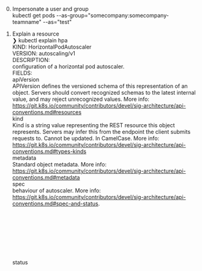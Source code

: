
0. Impersonate a user and group  
     kubectl get pods --as-group="somecompany:somecompany-teamname" --as="test"  

1. Explain a resource  
     ❯ kubectl explain hpa  
     KIND:     HorizontalPodAutoscaler  
     VERSION:  autoscaling/v1  
     DESCRIPTION:  
          configuration of a horizontal pod autoscaler.  
     FIELDS:  
     apiVersion   <string>  
          APIVersion defines the versioned schema of this representation of an  
          object. Servers should convert recognized schemas to the latest internal  
          value, and may reject unrecognized values. More info:  
          https://git.k8s.io/community/contributors/devel/sig-architecture/api-conventions.md#resources  
     kind <string>  
          Kind is a string value representing the REST resource this object  
          represents. Servers may infer this from the endpoint the client submits  
          requests to. Cannot be updated. In CamelCase. More info:  
          https://git.k8s.io/community/contributors/devel/sig-architecture/api-conventions.md#types-kinds  
     metadata     <Object>  
          Standard object metadata. More info:  
          https://git.k8s.io/community/contributors/devel/sig-architecture/api-conventions.md#metadata  
     spec <Object>  
          behaviour of autoscaler. More info:  
          https://git.k8s.io/community/contributors/devel/sig-architecture/api-conventions.md#spec-and-status.  
     status       <Object>  
          current information about the autoscaler.  
     kubectl explain svc  
2. Get nodes region and zone  
     ❯ kubectl get nodes --label-columns failure-domain.beta.kubernetes.io/region,failure-domain.beta.kubernetes.io/zone  
     NAME                                        STATUS   ROLES    AGE     VERSION               REGION      ZONE  
     ip-11-0-109-70.eu-west-1.compute.internal   Ready    <none>   5d21h   v1.16.15-eks-ad4801   eu-west-1   eu-west-1b  
     ip-11-0-148-55.eu-west-1.compute.internal   Ready    <none>   5d21h   v1.16.15-eks-ad4801   eu-west-1   eu-west-1a  
     ip-11-0-186-88.eu-west-1.compute.internal   Ready    <none>   5d21h   v1.16.15-eks-ad4801   eu-west-1   eu-west-1c  
3. Get All Labels  
     ❯ kubectl get nodes --show-labels
     NAME                                        STATUS   ROLES    AGE     VERSION               LABELS
     ip-11-0-109-70.eu-west-1.compute.internal   Ready    <none>   5d21h   v1.16.15-eks-ad4801   alpha.eksctl.io/cluster-name=dev-cluster-1,alpha.eksctl.io/instance-id=i-04c61a8ef573ef91b,alpha.eksctl.io/nodegroup-name=dev-cluster-1001-stateless,beta.kubernetes.io/arch=amd64,beta.kubernetes.io/instance-type=m5.large,beta.kubernetes.io/os=linux,failure-domain.beta.kubernetes.io/region=eu-west-1,failure-domain.beta.kubernetes.io/zone=eu-west-1b,kubernetes.io/arch=amd64,kubernetes.io/hostname=ip-11-0-109-70.eu-west-1.compute.internal,kubernetes.io/os=linux,node-lifecycle=on-demand
4. Get all nodes labelled Node-Class (and label it)
     ❯ kubectl get nodes
     NAME                                        STATUS   ROLES    AGE     VERSION
     ip-11-0-109-70.eu-west-1.compute.internal   Ready    <none>   5d21h   v1.16.15-eks-ad4801
     ip-11-0-148-55.eu-west-1.compute.internal   Ready    <none>   5d21h   v1.16.15-eks-ad4801
     ip-11-0-186-88.eu-west-1.compute.internal   Ready    <none>   5d21h   v1.16.15-eks-ad4801
     ❯ kubectl label node ip-11-0-148-55.eu-west-1.compute.internal node-class=test
     node/ip-11-0-148-55.eu-west-1.compute.internal labeled
     ❯ kubectl get nodes --label-columns node-class
     NAME                                        STATUS   ROLES    AGE     VERSION               NODE-CLASS
     ip-11-0-109-70.eu-west-1.compute.internal   Ready    <none>   5d21h   v1.16.15-eks-ad4801
     ip-11-0-148-55.eu-west-1.compute.internal   Ready    <none>   5d21h   v1.16.15-eks-ad4801   test
     ip-11-0-186-88.eu-west-1.compute.internal   Ready    <none>   5d21h   v1.16.15-eks-ad4801
5. Get Arch, OS, Instance type and node type if kops (also works with EKS)
     ❯ kubectl get nodes -o wide -L beta.kubernetes.io/arch -L beta.kubernetes.io/os -L beta.kubernetes.io/instance-type -L  kops.k8s.io/instancegroup
     ❯ kubectl get nodes -L beta.kubernetes.io/arch -L beta.kubernetes.io/os -L beta.kubernetes.io/instance-type -L  kops.k8s.io/instancegroup
     NAME                                        STATUS   ROLES    AGE     VERSION               INTERNAL-IP   EXTERNAL-IP   OS-IMAGE         KERNEL-VERSION                  CONTAINER-RUNTIME   ARCH    OS      INSTANCE-TYPE   INSTANCEGROUP
     ip-11-0-109-70.eu-west-1.compute.internal   Ready    <none>   5d21h   v1.16.15-eks-ad4801   11.0.109.70   <none>        Amazon Linux 2   4.14.209-160.335.amzn2.x86_64   docker://19.3.6     amd64   linux   m5.large
     ip-11-0-148-55.eu-west-1.compute.internal   Ready    <none>   5d21h   v1.16.15-eks-ad4801   11.0.148.55   <none>        Amazon Linux 2   4.14.209-160.335.amzn2.x86_64   docker://19.3.6     amd64   linux   m5.large
     ip-11-0-186-88.eu-west-1.compute.internal   Ready    <none>   5d21h   v1.16.15-eks-ad4801   11.0.186.88   <none>        Amazon Linux 2   4.14.209-160.335.amzn2.x86_64   docker://19.3.6     amd64   linux   m5.large
6. Get node version and name only
     ❯ kubectl get nodes -o custom-columns=NAME:.metadata.name,VER:.status.nodeInfo.kubeletVersion
     NAME                                        VER
     ip-11-0-109-70.eu-west-1.compute.internal   v1.16.15-eks-ad4801
     ip-11-0-148-55.eu-west-1.compute.internal   v1.16.15-eks-ad4801
     ip-11-0-186-88.eu-west-1.compute.internal   v1.16.15-eks-ad4801
7. Get scheduleable nodes
     ❯ kubectl get nodes --output 'jsonpath={range $.items[*]}{.metadata.name} {.spec.taints[*].effect}{"\n"}{end}' | awk '!/NoSchedule/{print $1}'
     ip-11-0-109-70.eu-west-1.compute.internal
     ip-11-0-148-55.eu-west-1.compute.internal
     ip-11-0-186-88.eu-west-1.compute.internal
8. Get all deployments nameonly
     ❯ kubectl get deployment -o=jsonpath='{.items[*].metadata.name}'
     cluster-autoscaler-aws-cluster-autoscaler nginx-ingress-controller nginx-ingress-default-backend sealed-secrets
9. Get one deployment only (first one)
     ❯ kubectl get deployment -o=jsonpath='{.items[0].metadata.name}'
     cluster-autoscaler-aws-cluster-autoscaler
10. Get all pods statuses only
     ❯ kubectl get pods -o=jsonpath='{.items[*].status.phase}' --all-namespaces
     Running Running Running Running Running Running Running Running Running Running Running Running Running Running Running Running Running Running Pending Running Running Running Running Running Running Running Running Running Running Running Running Running Running Running Running Running Running Running Running Running Running Running Running Running Running Running Running
11. Get pods qos
     ❯ kubectl get pods --all-namespaces -o custom-columns=NAME:.metadata.name,NAMESPACE:.metadata.namespace,QOS-CLASS:.status.qosClass
     NAME                                                         NAMESPACE           QOS-CLASS
     cluster-autoscaler-aws-cluster-autoscaler-76b79d696f-gfj2z   admin               BestEffort
     nginx-ingress-controller-b594dbb8b-cl4gn                     admin               BestEffort
     nginx-ingress-default-backend-674d599c48-7nfmj               admin               BestEffort
     sealed-secrets-95c76d5d5-t786z                               admin               BestEffort
     cloudwatch-agent-4jl4h                                       amazon-cloudwatch   Guaranteed
     cloudwatch-agent-92rbq                                       amazon-cloudwatch   Guaranteed
     cloudwatch-agent-m8bv6                                       amazon-cloudwatch   Guaranteed
     fluentd-cloudwatch-5zs72                                     amazon-cloudwatch   Burstable
     fluentd-cloudwatch-9zsdh                                     amazon-cloudwatch   Burstable
     fluentd-cloudwatch-pq99b                                     amazon-cloudwatch   Burstable
     argocd-application-controller-d99d77688-xbqv5                argocd              BestEffort
     argocd-dex-server-6c865df778-k6rgt                           argocd              BestEffort
     argocd-redis-8c568b5db-2rqzg                                 argocd              BestEffort
     argocd-repo-server-675bddcbb8-vr46x                          argocd              BestEffort
     argocd-server-55685944cb-jmbwz                               argocd              BestEffort
     ghost-6dc5f59ccb-kt9cc                                       demo                Burstable
     ghost-mariadb-0                                              demo                BestEffort
     guestbook-ui-6796b99796-4v698                                demo                BestEffort
     mongodb-c7754bcf9-hf6qw                                      demo                BestEffort
     redis-master-0                                               demo                BestEffort
     weave-scope-agent-weave-scope-25z84                          demo                BestEffort
     weave-scope-agent-weave-scope-cwdmt                          demo                BestEffort
     weave-scope-agent-weave-scope-vb7wr                          demo                BestEffort
     weave-scope-cluster-agent-weave-scope-7c8b798d7b-m4hdb       demo                BestEffort
     weave-scope-frontend-weave-scope-66cfd495b5-cvmck            demo                BestEffort
     nginx-88f46754c-49gm6                                        example-app         Guaranteed
     grafana-69db6fb4d-lz57k                                      gotk-system         BestEffort
     helm-controller-7886cd4fdc-mdb8g                             gotk-system         Burstable
     kustomize-controller-5c8b54b7b6-q6tn4                        gotk-system         Burstable
     notification-controller-75cf575899-bh5q6                     gotk-system         Burstable
     prometheus-854d98f4d6-lljcn                                  gotk-system         Burstable
     source-controller-7db7bd4b5b-dzjcp                           gotk-system         Burstable
     chao-5d59df7bdc-vbk2w                                        gremlin             BestEffort
     gremlin-bgcdm                                                gremlin             BestEffort
     gremlin-fwqct                                                gremlin             BestEffort
     gremlin-mq2kh                                                gremlin             BestEffort
     aws-node-2wtc2                                               kube-system         Burstable
     aws-node-45965                                               kube-system         Burstable
     aws-node-77dvh                                               kube-system         Burstable
     coredns-6658f9f447-qn79n                                     kube-system         Burstable
     coredns-6658f9f447-sd8rh                                     kube-system         Burstable
     kube-proxy-7c274                                             kube-system         Burstable
     kube-proxy-99s26                                             kube-system         Burstable
     kube-proxy-zfmkp                                             kube-system         Burstable
     event-exporter-7fd4455f6f-fwkv4                              monitoring          BestEffort
     metrics-server-6b6bbf4668-77ftc                              monitoring          BestEffort
12. Get images running
     kubectl get pods --all-namespaces -o jsonpath="{..image}" |\
     tr -s '[[:space:]]' '\n' |\
     sort |\
     uniq -c
     6 602401143452.dkr.ecr.eu-west-1.amazonaws.com/amazon-k8s-cni:v1.6.1
     4 602401143452.dkr.ecr.eu-west-1.amazonaws.com/eks/coredns:v1.6.6
     6 602401143452.dkr.ecr.eu-west-1.amazonaws.com/eks/kube-proxy:v1.15.11
     6 amazon/cloudwatch-agent:1.247345.36b249270
     8 argoproj/argocd:v1.6.1
     1 bitnami/ghost:3.1.1-debian-9-r0
     1 bitnami/mariadb:10.3.22-debian-10-r27
     1 bitnami/redis:5.0.7
     6 busybox
     6 busybox:latest
     1 docker.io/bitnami/ghost:3.1.1-debian-9-r0
     1 docker.io/bitnami/mariadb:10.3.22-debian-10-r27
     2 docker.io/bitnami/mongodb:4.0.13
     1 docker.io/bitnami/redis:5.0.7
     6 fluent/fluentd-kubernetes-daemonset:v1.7.3-debian-cloudwatch-1.0
     2 gcr.io/heptio-images/ks-guestbook-demo:0.2
     2 ghcr.io/fluxcd/helm-controller:v0.1.3
     2 ghcr.io/fluxcd/kustomize-controller:v0.1.2
     2 ghcr.io/fluxcd/notification-controller:v0.1.2
     2 ghcr.io/fluxcd/source-controller:v0.1.1
     2 grafana/grafana:7.2.1
     2 gremlin/chao:latest
     6 gremlin/gremlin:latest
     2 k8s.gcr.io/cluster-autoscaler:v1.17.1
     2 k8s.gcr.io/defaultbackend-amd64:1.5
     2 k8s.gcr.io/metrics-server-amd64:v0.3.6
     1 nginx
     1 nginx:latest
     2 okteto/bin:1.1.20
     2 okteto/hello-world:node-dev
     2 opsgenie/kubernetes-event-exporter:0.7
     2 prom/prometheus:v2.21.0
     2 quay.io/bitnami/sealed-secrets-controller:v0.9.6
     2 quay.io/dexidp/dex:v2.22.0
     2 quay.io/kubernetes-ingress-controller/nginx-ingress-controller:0.32.0
     2 redis:5.0.3
     10 weaveworks/scope:1.12.0
13. Where is my pod running
     kubectl get pods -n sock-shop -l name=carts -o wide
14. Check node/pod usage memory and cpu
     kubectl top nodes
     kubectl top pods
15. Check health of etcd
     kubectl get --raw=/healthz/etcd
16. Check status of node autoscaler
     kubectl describe configmap cluster-autoscaler-status -n kube-system
17. Get where pods are running from nodenames
     ❯ kubectl get pod -o=custom-columns=NAME:.metadata.name,STATUS:.status.phase,NODE:.spec.nodeName --all-namespaces
     NAME                                                         STATUS    NODE
     cluster-autoscaler-aws-cluster-autoscaler-76b79d696f-gfj2z   Running   ip-11-0-148-55.eu-west-1.compute.internal
     nginx-ingress-controller-b594dbb8b-cl4gn                     Running   ip-11-0-148-55.eu-west-1.compute.internal
     nginx-ingress-default-backend-674d599c48-7nfmj               Running   ip-11-0-109-70.eu-west-1.compute.internal
     sealed-secrets-95c76d5d5-t786z                               Running   ip-11-0-148-55.eu-west-1.compute.internal
     Example sorting pods by nodeName:
     kubectl get pods -o wide --sort-by="{.spec.nodeName}"
     Example of getting pods on nodes using label filter:
     for n in $(kubectl get nodes -l your_label_key=your_label_value --no-headers | cut -d " " -f1); do 
          kubectl get pods --all-namespaces  --no-headers --field-selector spec.nodeName=${n} 
     done
     or by number of restarts
     kubectl get pods --sort-by="{.status.containerStatuses[:1].restartCount}"
     Example filtering by nodeName using — template flag:
     $ kubectl get nodes
     NAME                         STATUS                     AGE
     ip-254-0-90-30.ec2.internal   Ready                      2d
     ip-254-0-90-35.ec2.internal   Ready                      2d
     ip-254-0-90-50.ec2.internal   Ready,SchedulingDisabled   2d
     ip-254-0-91-60.ec2.internal   Ready                      2d
     ip-254-0-91-65.ec2.internal   Ready                      2d
     $ kubectl get pods --template '{{range .items}}{{if eq .spec.nodeName "ip-254-0-90-30.ec2.internal"}}{{.metadata.name}}{{"\n"}}{{end}}}{{end}}'
     filebeat-000
     app-0000
     node-exporter-0000
     prometheus-000
     
18. Check pods which are not Runnning
     kubectl get pods --field-selector=status.phase!=Running --all-namespaces
19. Sort Nodes by Role, Age and kubelet version
     kubectl get nodes --sort-by={.metadata.labels."kubernetes\.io\/role"}
     kubectl get node --sort-by={.status.nodeInfo.kubeletVersion}
     watch kubectl get node --sort-by={.status.nodeInfo.kubeletVersion}   
     watch "kubectl get nodes --sort-by={.metadata.labels.\"kubernetes\.io\/role\"}"
     kubectl get nodes --sort-by=".status.conditions[?(@.reason == 'KubeletReady' )].lastTransitionTime"
20. Query apiservers
     kubectl get --raw=/apis
     kubectl get --raw=/logs/kube-apiserver.log
21. Setup a deployment with limits and requests
     kubectl run ken-test --image=kenichishibata/docker-curl -i --tty --limits='cpu=50m,memory=128Mi' --requests='cpu=50m,memory=128Mi'
     kubectl delete deployment policy-blue 
22. Get events for an individual resource
     kubectl get event --field-selector=involvedObject.name =foo -w
23. Get apiresources
     Check for an api resources available, this should show your crd api endpoints as well
     kubectl api-resources
     kubectl api-versions
     Check apiservices added (registered)
     kubectl get apiservices.apiregistration.k8s.io
     kubectl get apiservices.apiregistration.k8s.io v1beta1.metrics.k8s.io -o yaml
     Check hpa (maybe because you have custom metrics enabled in prometheus)?
     kubectl get hpa
     kubectl get hpa --all-namespaces kubectl get --raw /apis/metrics.k8s.io
     Bonus: Stop using` — all-namespaces`
     kubectl get pods -A
     kubectl get pods --all-namespaces
